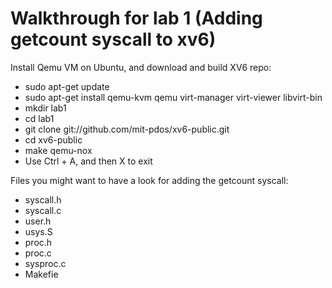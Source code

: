# Walkthrough for lab 1 (Adding getcount syscall to xv6)
<p>Install Qemu VM on Ubuntu, and download and build XV6 repo:</p>
<ul>
  <li>sudo apt-get update</li>
  <li>sudo apt-get install qemu-kvm qemu virt-manager virt-viewer libvirt-bin</li>
  <li>mkdir lab1</li>
  <li>cd lab1</li>
  <li>git clone git://github.com/mit-pdos/xv6-public.git</li>
  <li>cd xv6-public</li>
  <li>make qemu-nox</li>
  <li>Use Ctrl + A, and then X to exit</li>
</ul>

<p>Files you might want to have a look for adding the getcount syscall:</p>
<ul>
  <li>syscall.h</li>
  <li>syscall.c</li>
  <li>user.h</li>
  <li>usys.S</li>
  <li>proc.h</li>
  <li>proc.c</li>
  <li>sysproc.c</li>
  <li>Makefie</li>
</ul>
